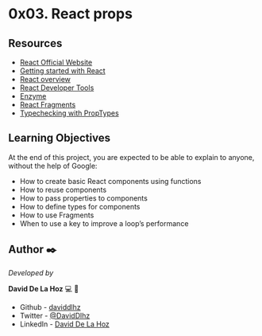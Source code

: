 # 0x03. React props

## Resources
- [React Official Website](https://reactjs.org/)
- [Getting started with React](https://www.taniarascia.com/getting-started-with-react/)
- [React overview](https://reactjs.org/docs/getting-started.html)
- [React Developer Tools](https://chrome.google.com/webstore/detail/react-developer-tools/fmkadmapgofadopljbjfkapdkoienihi)
- [Enzyme](https://enzymejs.github.io/enzyme/docs/api/shallow.html)
- [React Fragments](https://reactjs.org/docs/fragments.html)
- [Typechecking with PropTypes](https://reactjs.org/docs/typechecking-with-proptypes.html)

## Learning Objectives
At the end of this project, you are expected to be able to explain to anyone, without the help of Google:

- How to create basic React components using functions
- How to reuse components
- How to pass properties to components
- How to define types for components
- How to use Fragments
- When to use a key to improve a loop’s performance

## Author ✒️

_Developed by_

**David De La Hoz** :computer: :man: 

- Github - [daviddlhz](https://github.com/daviddlhz)
- Twitter - [@DavidDlhz](https://twitter.com/daviddlhz)
- LinkedIn - [David De La Hoz](https://www.linkedin.com/in/daviddlhz/)
